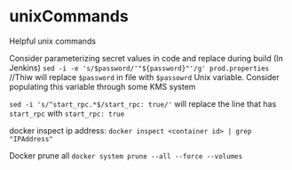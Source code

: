 # unixCommands
Helpful unix commands

Consider parameterizing secret values in code and replace during build (In Jenkins)
`sed -i -e 's/$password/'"${password}"'/g' prod.properties` //Thiw will replace `$password` in file with `$passowrd` Unix variable. Consider populating this variable through some KMS system

`sed -i 's/^start_rpc.*$/start_rpc: true/'` will replace the line that has `start_rpc` with `start_rpc: true` 

docker inspect ip address:
`docker inspect <container id> | grep "IPAddress"`

Docker prune all
`docker system prune --all --force --volumes`
